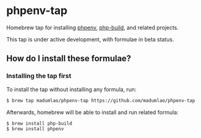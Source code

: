 # phpenv-tap
Homebrew tap for installing [phpenv](https://github.com/phpenv/phpenv), [php-build](https://github.com/php-build/php-build), and related projects.

This tap is under active development, with formulae in beta status.

## How do I install these formulae?
### Installing the tap first
To install the tap without installing any formula, run:

~~~ sh
$ brew tap madumlao/phpenv-tap https://github.com/madumlao/phpenv-tap
~~~

Afterwards, homebrew will be able to install and run related formula:

~~~ sh
$ brew install php-build
$ brew install phpenv
~~~
